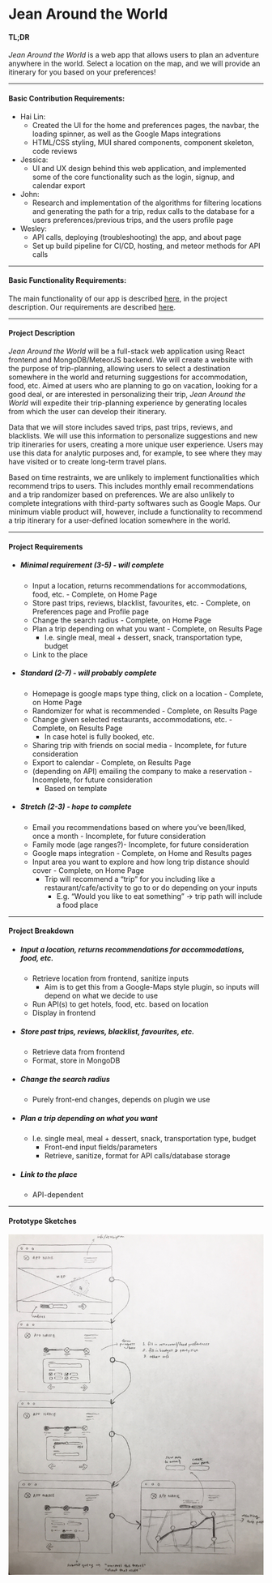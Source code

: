 Jean Around the World
===
#### TL;DR
*Jean Around the World* is a web app that allows users to plan an adventure anywhere in the world. Select a location on the map, and we will provide an itinerary for you based on your preferences!

***

#### Basic Contribution Requirements:
* Hai Lin:
    * Created the UI for the home and preferences pages, the navbar, the loading spinner, as well as the Google Maps integrations
    * HTML/CSS styling, MUI shared components, component skeleton, code reviews
* Jessica:
    * UI and UX design behind this web application, and implemented some of the core functionality such as the login, signup, and            calendar export
* John:
    * Research and implementation of the algorithms for filtering locations and generating the path for a trip, redux calls to the           database for a users preferences/previous trips, and the users profile page
* Wesley:
    * API calls, deploying (troubleshooting) the app, and about page
    * Set up build pipeline for CI/CD, hosting, and meteor methods for API calls
   
***

#### Basic Functionality Requirements:
The main functionality of our app is described [here](#project-description), in the project description. Our requirements are described [here](#project-requirements).
   
***

#### Project Description
*Jean Around the World* will be a full-stack web application using React frontend and MongoDB/MeteorJS backend. We will create a website with the purpose of trip-planning, allowing users to select a destination somewhere in the world and returning suggestions for accommodation, food, etc. Aimed at users who are planning to go on vacation, looking for a good deal, or are interested in personalizing their trip, *Jean Around the World* will expedite their trip-planning experience by generating locales from which the user can develop their itinerary.

Data that we will store includes saved trips, past trips, reviews, and blacklists. We will use this information to personalize suggestions and new trip itineraries for users, creating a more unique user experience. Users may use this data for analytic purposes and, for example, to see where they may have visited or to create long-term travel plans.

Based on time restraints, we are unlikely to implement functionalities which recommend trips to users. This includes monthly email recommendations and a trip randomizer based on preferences. We are also unlikely to complete integrations with third-party softwares such as Google Maps. Our minimum viable product will, however, include a functionality to recommend a trip itinerary for a user-defined location somewhere in the world. 

***

#### Project Requirements
* ##### Minimal requirement (3-5) - will complete
    * Input a location, returns recommendations for accommodations, food, etc. - Complete, on Home Page
    * Store past trips, reviews, blacklist, favourites, etc. - Complete, on Preferences page and Profile page
    * Change the search radius - Complete, on Home Page
    * Plan a trip depending on what you want  - Complete, on Results Page
        * I.e. single meal, meal + dessert, snack, transportation type, budget
    * Link to the place
* ##### Standard (2-7) - will probably complete
    * Homepage is google maps type thing, click on a location - Complete, on Home Page
    * Randomizer for what is recommended - Complete, on Results Page
    * Change given selected restaurants, accommodations, etc. - Complete, on Results Page
        * In case hotel is fully booked, etc.
    * Sharing trip with friends on social media - Incomplete, for future consideration
    * Export to calendar - Complete, on Results Page 
    * (depending on API) emailing the company to make a reservation - Incomplete, for future consideration
        * Based on template
* ##### Stretch (2-3) - hope to complete
    * Email you recommendations based on where you’ve been/liked, once a month - Incomplete, for future consideration
    * Family mode (age ranges?)- Incomplete, for future consideration
    * Google maps integration - Complete, on Home and Results pages 
    * Input area you want to explore and how long trip distance should cover - Complete, on Home Page
        * Trip will recommend a “trip” for you including like a restaurant/cafe/activity to go to or do depending on your inputs
            * E.g. “Would you like to eat something” → trip path will include a food place

***

#### Project Breakdown
* ##### Input a location, returns recommendations for accommodations, food, etc.
    * Retrieve location from frontend, sanitize inputs
        * Aim is to get this from a Google-Maps style plugin, so inputs will depend on what we decide to use
    * Run API(s) to get hotels, food, etc. based on location
    * Display in frontend
* ##### Store past trips, reviews, blacklist, favourites, etc.
    * Retrieve data from frontend
    * Format, store in MongoDB
* ##### Change the search radius
    * Purely front-end changes, depends on plugin we use
* ##### Plan a trip depending on what you want
    * I.e. single meal, meal + dessert, snack, transportation type, budget
        * Front-end input fields/parameters
        * Retrieve, sanitize, format for API calls/database storage
* ##### Link to the place
    * API-dependent

***

#### Prototype Sketches


![alt text](https://github.com/denim-squad/jean-around-the-world/blob/master/images/PrototypeSketches.JPG?raw=true)
